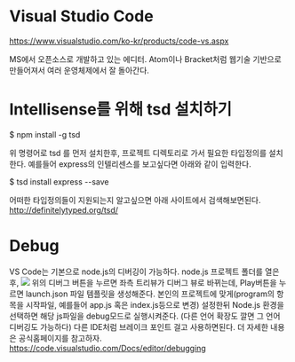 # Visual Studio Code

https://www.visualstudio.com/ko-kr/products/code-vs.aspx

MS에서 오픈소스로 개발하고 있는 에디터. Atom이나 Bracket처럼 웹기술 기반으로 만들어져서 여러 운영체제에서 잘 돌아간다.

# Intellisense를 위해 tsd 설치하기 
$ npm install -g tsd

위 명령어로 tsd 를 먼저 설치한후, 프로젝트 디렉토리로 가서 필요한 타입정의를 설치한다.
예를들어 express의 인텔리센스를 보고싶다면 아래와 같이 입력한다.

$ tsd install express --save

어떠한 타입정의들이 지원되는지 알고싶으면 아래 사이트에서 검색해보면된다.
http://definitelytyped.org/tsd/

# Debug

VS Code는 기본으로 node.js의 디버깅이 가능하다.
node.js 프로젝트 폴더를 열은 후, 
![](https://code.visualstudio.com/images/debugging_debugicon.png)
위의 디버그 버튼을 누르면 좌측 트리뷰가 디버그 뷰로 바뀌는데, Play버튼을 누르면 launch.json 파일 템플릿을 생성해준다.
본인의 프로젝트에 맞게(program의 항목을 시작파일, 예를들어 app.js 혹은 index.js등으로 변경) 설정한뒤 
Node.js 환경을 선택하면 해당 js파일을 debug모드로 실행시켜준다. (다른 언어 확장도 깔면 그 언어 디버깅도 가능하다)
다른 IDE처럼 브레이크 포인트 걸고 사용하면된다.
더 자세한 내용은 공식홈페이지를 참고하자.
https://code.visualstudio.com/Docs/editor/debugging
